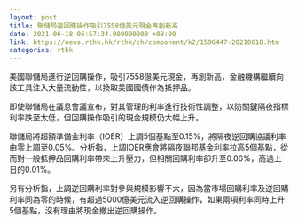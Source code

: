 ```yaml
---
layout: post
title: 聯儲局逆回購操作吸引7558億美元現金再創新高
date: 2021-06-18 06:57:34.000000000 +08:00
link: https://news.rthk.hk/rthk/ch/component/k2/1596447-20210618.htm
categories: rthk
---
```


美國聯儲局進行逆回購操作，吸引7558億美元現金，再創新高，金融機構繼續向該工具注入大量流動性，以換取美國國債作為抵押品。

即使聯儲局在議息會議宣布，對其管理的利率進行技術性調整，以防關鍵隔夜指標利率跌至太低，但回購操作吸引的現金規模仍大幅上升。

聯儲局將超額準備金利率（IOER）上調5個基點至0.15%，將隔夜逆回購協議利率由零上調至0.05%。分析指，上調IOER應會將隔夜聯邦基金利率拉高5個基點，從而對一般抵押品回購利率帶來上升壓力，但相關回購利率卻升至0.06%，高過上日的0.01%。

另有分析指，上調逆回購利率對參與規模影響不大，因為當市場回購利率及逆回購利率同為零的時候，有超過5000億美元流入逆回購操作，如果兩項利率同時上升5個基點，沒有理由將現金撤出逆回購操作。
